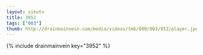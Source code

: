 ```yaml
--- 
layout: sieutv
title: 3952
tags: ["003"]
thumb: http://drainmainvein.com/media/videos/tmb/000/003/952/player.jpg
---
```

{% include drainmainvein key="3952" %} 
